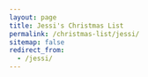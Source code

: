 ```yaml
---
layout: page
title: Jessi's Christmas List
permalink: /christmas-list/jessi/
sitemap: false
redirect_from:
  - /jessi/
---
```


